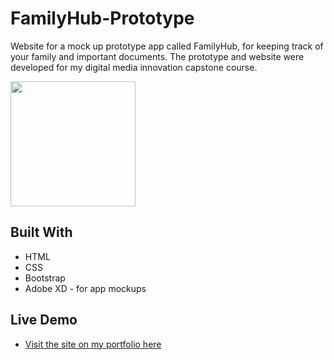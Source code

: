 # FamilyHub-Prototype
Website for a mock up prototype app called FamilyHub, for keeping track of your family and important documents. The prototype and website were developed for my digital media innovation capstone course. 

<img src="img\thumbnail.jpg" width="200"/>

## Built With
* HTML
* CSS
* Bootstrap
* Adobe XD - for app mockups

## Live Demo
* [Visit the site on my portfolio here](http://familyhub.jakeruff.com/)
